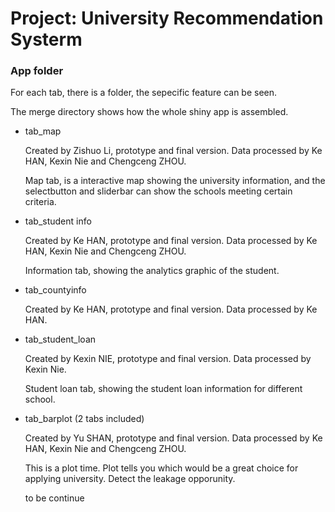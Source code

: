 # Project: University Recommendation Systerm
### App folder

For each tab, there is a folder, the sepecific feature can be seen.

The merge directory shows how the whole shiny app is assembled.

* tab_map

    Created by Zishuo Li, prototype and final version. Data processed by Ke HAN, Kexin Nie and Chengceng ZHOU.

    Map tab, is a interactive map showing the university information, and the selectbutton and sliderbar can show the schools meeting certain criteria.

* tab_student info
    
    Created by Ke HAN, prototype and final version. Data processed by Ke HAN, Kexin Nie and Chengceng ZHOU.
    
    Information tab, showing the analytics graphic of the student.
    
* tab_countyinfo

     Created by Ke HAN, prototype and final version. Data processed by Ke HAN.
    

* tab_student_loan
    
    Created by Kexin NIE, prototype and final version. Data processed by Kexin Nie.

    Student loan tab, showing the student loan information for different school.

* tab_barplot (2 tabs included)

    Created by Yu SHAN, prototype and final version. Data processed by Ke HAN, Kexin Nie and Chengceng ZHOU.
    
    This is a plot time. Plot tells you which would be a great choice for applying university. Detect the leakage opporunity.

    
    
    
    
    to be continue

